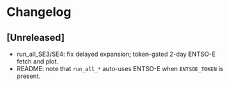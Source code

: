 # Changelog

## [Unreleased]
- run_all_SE3/SE4: fix delayed expansion; token-gated 2-day ENTSO-E fetch and plot.
- README: note that `run_all_*` auto-uses ENTSO-E when `ENTSOE_TOKEN` is present.
